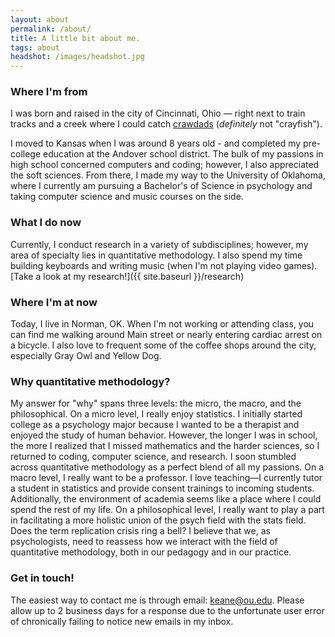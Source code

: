 ```yaml
---
layout: about
permalink: /about/
title: A little bit about me.
tags: about
headshot: /images/headshot.jpg
---
```


### Where I'm from

I was born and raised in the city of Cincinnati, Ohio — right next to train tracks and a creek where I could catch [crawdads](https://www.nationalgeographic.com/animals/invertebrates/facts/crawdads) (_definitely_ not "crayfish").

I moved to Kansas when I was around 8 years old - and completed my pre-college education at the Andover school district. The bulk of my passions in high school concerned computers and coding; however, I also appreciated the soft sciences. From there, I made my way to the University of Oklahoma, where I currently am pursuing a Bachelor's of Science in psychology and taking computer science and music courses on the side.

### What I do now

Currently, I conduct research in a variety of subdisciplines; however, my area of specialty lies in quantitative methodology. I also spend my time building keyboards and writing music (when I'm not playing video games). [Take a look at my research!]({{ site.baseurl }}/research)

### Where I'm at now

Today, I live in Norman, OK. When I'm not working or attending class, you can find me walking around Main street or nearly entering cardiac arrest on a bicycle. I also love to frequent some of the coffee shops around the city, especially Gray Owl and Yellow Dog.

### Why quantitative methodology?

My answer for "why" spans three levels: the micro, the macro, and the philosophical. On a micro level, I really enjoy statistics. I initially started college as a psychology major because I wanted to be a therapist and enjoyed the study of human behavior. However, the longer I was in school, the more I realized that I missed mathematics and the harder sciences, so I returned to coding, computer science, and research. I soon stumbled across quantitative methodology as a perfect blend of all my passions. On a macro level, I really want to be a professor. I love teaching—I currently tutor a student in statistics and provide consent trainings to incoming students. Additionally, the environment of academia seems like a place where I could spend the rest of my life. On a philosophical level, I really want to play a part in facilitating a more holistic union of the psych field with the stats field. Does the term replication crisis ring a bell? I believe that we, as psychologists, need to reassess how we interact with the field of quantitative methodology, both in our pedagogy and in our practice.

### Get in touch!

The easiest way to contact me is through email: [keane@ou.edu](mailto:keane@ou.edu). Please allow up to 2 business days for a response due to the unfortunate user error of chronically failing to notice new emails in my inbox.

<div id="stats" class="hidden">

<h3 id="dashboard"><code>#dashboard</code></h3>

<h2>Just finished.</h2>

<p>Curious what I'm reading? Here's my most recent reads, updating daily. And my <a href="https://www.goodreads.com/user/show/88184044-jonathon-belotti)" target="_blank" rel="noopener noreferrer">Goodreads profile</a> has more history.</p>

<div id="recent-finished-books"></div>

<h2>Top tracks.</h2>

<p>Curious what I'm currently listening to? Here's my top tracks on Spotify, updating daily.</p>

<ol id="top-spotify-tracks"></ol>

</div>

<script>
/**
 * @param {String} HTML representing a single element
 * @return {Element}
 */
function htmlToElement(html) {
    var template = document.createElement('template');
    /* Never return a text node of whitespace as the result */
    html = html.trim();
    template.innerHTML = html;
    return template.content.firstChild;
}

function populateDashboardHTML(data) {
    const topSpotifyTracksList = document.querySelector('#top-spotify-tracks');
    data.spotify.forEach(track => {
        topSpotifyTracksList.appendChild(htmlToElement(`
            <li>
                <a target="_blank" rel="noopener noreferrer" href="${track.link}"><strong>${track.name}</strong></a> 
                <p>${track.artist}</p>
            </li>
        `));
    });

    const recentFinishedBooks = document.querySelector('#recent-finished-books');
    data.goodreads.slice(0, 3).forEach(book => {
        recentFinishedBooks.appendChild(htmlToElement(`
            <a target="_blank" rel="noopener noreferrer" class="book-item" target="_blank" rel="noopener noreferrer" href="${book.link}">
            <div class="cover-container">
                <img class="grow-me" src="${book.cover_image_link}">
            </div>
            <div class="book-info">
                <h4>${book.title}</h4>
                <p>${book.authors[0]}</p>
            </div>
            </a>
        `));
    });
}

fetch('https://thundergolfer-cgflgpx.modal.run')
  .then((response) => {
    if (!response.ok) {
      throw new Error(`HTTP error! Status: ${response.status}`);
    }

    return response.json();
  })
  .then((data) => {
    populateDashboardHTML(data);
    /* Reveal the now populated stats section. */
    document.getElementById("stats").classList.remove("hidden");
  });

</script>

<style>
#stats {
  background-color: #f7f7f9;
  border-radius: 1rem; 
  padding: 1.5em;
  margin-top: 2.5em;
}

#dashboard {
  margin: 0rem;
}

#dashboard code {
  background-color: #f7f7f9;
}

#recent-finished-books {
    display: flex;
    flex-direction: row;
    align-items: flex-start;
    justify-content: center;
}

#recent-finished-books a {
    color: #111;
}

.book-item {
    margin-left: 0.4em;
    margin-right: 0.4em;
}

.book-item div {
    width: 200px;
}

.book-info h4 {
    color: #222;
}

.book-info p {
    color: #555;
}

.grow-me {
  border-radius: 4px;
  transition: all .2s ease-in-out;
}

.grow-me:hover {
  transform: scale(1.02);
}

#top-spotify-tracks {
    padding-left: 1em;
}

#top-spotify-tracks li {
    color: #888;
    border-bottom: 1px solid #ededed;
    margin-top: 1rem;
}

#top-spotify-tracks a {
    color: #111;
}

#top-spotify-tracks a:hover {
    color: #1DB954; /* Spotify green */
}

#top-spotify-tracks p {
    color: #555;
}

.hidden {
    display: none;
}

@media screen and (max-width: 900px) {
  #recent-finished-books {
    flex-direction: column;
    justify-content: center;
    align-items: center;
  }

  .book-item div {
    width: 400px;
  }

  .book-item {
    display: flex;
    flex-direction: column;
    align-items: center;
  }
  
  .cover-container, .book-info {
    display: flex;
    flex-direction: column;
    align-items: center;
  }

  #top-spotify-tracks {
    padding-left: 1.2em;
  }
}
</style>
